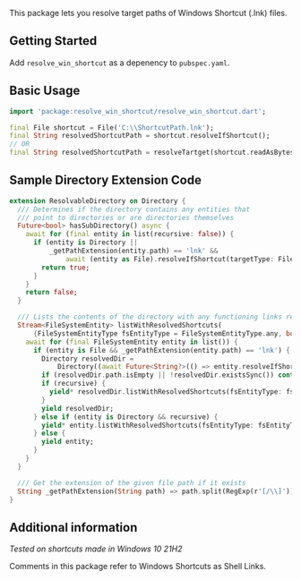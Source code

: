 This package lets you resolve target paths of Windows Shortcut (.lnk) files.

## Getting Started

Add `resolve_win_shortcut` as a depenency to `pubspec.yaml`.

## Basic Usage

```dart
import 'package:resolve_win_shortcut/resolve_win_shortcut.dart';

final File shortcut = File('C:\\ShortcutPath.lnk');
final String resolvedShortcutPath = shortcut.resolveIfShortcut();
// OR
final String resolvedShortcutPath = resolveTartget(shortcut.readAsBytesSync());
```

## Sample Directory Extension Code

```dart
extension ResolvableDirectory on Directory {
  /// Determines if the directory contains any entities that
  /// point to directories or are directories themselves
  Future<bool> hasSubDirectory() async {
    await for (final entity in list(recursive: false)) {
      if (entity is Directory ||
          _getPathExtension(entity.path) == 'lnk' &&
              await (entity as File).resolveIfShortcut(targetType: FileSystemEntityType.directory) != null) {
        return true;
      }
    }
    return false;
  }

  /// Lists the contents of the directory with any functioning links resolved
  Stream<FileSystemEntity> listWithResolvedShortcuts(
      {FileSystemEntityType fsEntityType = FileSystemEntityType.any, bool recursive = false}) async* {
    await for (final FileSystemEntity entity in list()) {
      if (entity is File && _getPathExtension(entity.path) == 'lnk') {
        Directory resolvedDir =
            Directory((await Future<String?>(() => entity.resolveIfShortcut(targetType: fsEntityType)) ?? ''));
        if (resolvedDir.path.isEmpty || !resolvedDir.existsSync()) continue;
        if (recursive) {
          yield* resolvedDir.listWithResolvedShortcuts(fsEntityType: fsEntityType, recursive: recursive);
        }
        yield resolvedDir;
      } else if (entity is Directory && recursive) {
        yield* entity.listWithResolvedShortcuts(fsEntityType: fsEntityType, recursive: recursive);
      } else {
        yield entity;
      }
    }
  }

  /// Get the extension of the given file path if it exists
  String _getPathExtension(String path) => path.split(RegExp(r'[/\\]')).last.split('.').last;
}
```

## Additional information

_Tested on shortcuts made in Windows 10 21H2_

Comments in this package refer to Windows Shortcuts as Shell Links.
